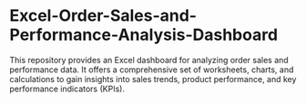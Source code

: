 # Excel-Order-Sales-and-Performance-Analysis-Dashboard
This repository provides an Excel dashboard for analyzing order sales and performance data. It offers a comprehensive set of worksheets, charts, and calculations to gain insights into sales trends, product performance, and key performance indicators (KPIs).
